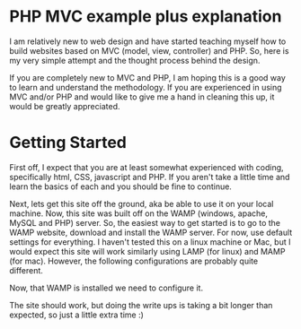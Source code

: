 PHP MVC example plus explanation
================

I am relatively new to web design and have started teaching myself how to build websites based on MVC (model, view, controller) and PHP.  So, here is my very simple attempt and the thought process behind the design.  

If you are completely new to MVC and PHP, I am hoping this is a good way to learn and understand the methodology.  If you are experienced in using MVC and/or PHP and would like to give me a hand in cleaning this up, it would be greatly appreciated.

Getting Started
============
First off, I expect that you are at least somewhat experienced with coding, specifically html, CSS, javascript and PHP.  If you aren't take a little time and learn the basics of each and you should be fine to continue.

Next, lets get this site off the ground, aka be able to use it on your local machine.  Now, this site was built off on the WAMP (windows, apache, MySQL and PHP) server.  So, the easiest way to get started is to go to the WAMP website, download and install the WAMP server.  For now, use default settings for everything.  I haven't tested this on a linux machine or Mac, but I would expect this site will work similarly using LAMP (for linux) and MAMP (for mac).  However, the following configurations are probably quite different.

Now, that WAMP is installed we need to configure it.  


The site should work, but doing the write ups is taking a bit longer than expected, so just a little extra time :)


